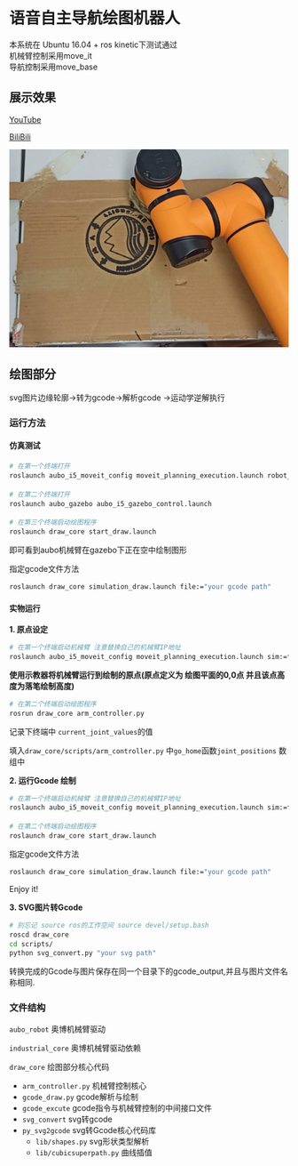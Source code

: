 # 语音自主导航绘图机器人

本系统在 Ubuntu 16.04 + ros kinetic下测试通过  
机械臂控制采用move_it  
导航控制采用move_base  
## 展示效果
[YouTube](https://youtu.be/vfwGCcCbXIA)

[BiliBili](https://www.bilibili.com/video/BV1aK411M7H8/)

[![draw](img/draw.jpg)](https://www.bilibili.com/video/BV1aK411M7H8/)
## 绘图部分
svg图片边缘轮廓->转为gcode->解析gcode ->运动学逆解执行
### 运行方法
#### 仿真测试
```bash
# 在第一个终端打开
roslaunch aubo_i5_moveit_config moveit_planning_execution.launch robot_ip:=127.0.0.1

# 在第二个终端打开
roslaunch aubo_gazebo aubo_i5_gazebo_control.launch

# 在第三个终端启动绘图程序
roslaunch draw_core start_draw.launch
```
即可看到aubo机械臂在gazebo下正在空中绘制图形


指定gcode文件方法
```bash
roslaunch draw_core simulation_draw.launch file:="your gcode path"
```

#### 实物运行

**1. 原点设定**
```bash
# 在第一个终端启动机械臂 注意替换自己的机械臂IP地址
roslaunch aubo_i5_moveit_config moveit_planning_execution.launch sim:=false robot_ip:=192.168.5.10
```

**使用示教器将机械臂运行到绘制的原点(原点定义为 绘图平面的0,0点 并且该点高度为落笔绘制高度)**

```bash
# 在第二个终端启动绘图程序
rosrun draw_core arm_controller.py
```

记录下终端中 `current_joint_values`的值

填入`draw_core/scripts/arm_controller.py` 中`go_home`函数`joint_positions` 数组中


**2. 运行Gcode 绘制**
```bash
# 在第一个终端启动机械臂 注意替换自己的机械臂IP地址
roslaunch aubo_i5_moveit_config moveit_planning_execution.launch sim:=false robot_ip:=192.168.5.10

# 在第二个终端启动绘图程序
roslaunch draw_core start_draw.launch
```

指定gcode文件方法
```bash
roslaunch draw_core simulation_draw.launch file:="your gcode path"
```

Enjoy it!

**3. SVG图片转Gcode**
```bash
# 别忘记 source ros的工作空间 source devel/setup.bash
roscd draw_core
cd scripts/
python svg_convert.py "your svg path"
```

转换完成的Gcode与图片保存在同一个目录下的gcode_output,并且与图片文件名称相同.

### 文件结构
`aubo_robot` 奥博机械臂驱动  

`industrial_core` 奥博机械臂驱动依赖 

`draw_core` 绘图部分核心代码

- `arm_controller.py` 机械臂控制核心
- `gcode_draw.py` gcode解析与绘制
- `gcode_excute` gcode指令与机械臂控制的中间接口文件
- `svg_convert` svg转gcode
- `py_svg2gcode` svg转Gcode核心代码库
  - `lib/shapes.py` svg形状类型解析
  - `lib/cubicsuperpath.py` 曲线插值
